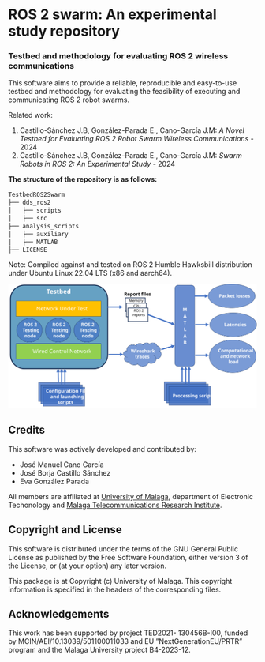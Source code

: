 # ROS 2 swarm: An experimental study repository

### Testbed and methodology for evaluating ROS 2 wireless communications

This software aims to provide a reliable, reproducible and easy-to-use testbed and methodology for evaluating the feasibility of executing and communicating ROS 2 robot swarms. 

Related work:

1. Castillo-Sánchez J.B, González-Parada E., Cano-García J.M: *A Novel Testbed for Evaluating ROS 2 Robot Swarm Wireless Communications* - 2024
2. Castillo-Sánchez J.B, González-Parada E., Cano-García J.M: *Swarm Robots in ROS 2: An Experimental Study* - 2024

**The structure of the repository is as follows:**
```
TestbedROS2Swarm
├── dds_ros2
│   ├── scripts
│   ├── src
├── analysis_scripts
│   ├── auxiliary
│   ├── MATLAB
├── LICENSE
```

Note: Compiled against and tested on ROS 2 Humble Hawksbill distribution under Ubuntu Linux 22.04 LTS (x86 and aarch64).

![Graphical overview of the software contained in this repository](./software.svg)

## Credits

This software was actively developed and contributed by:
 - José Manuel Cano García
 - José Borja Castillo Sánchez
 - Eva González Parada

All members are affiliated at [University of Malaga](https://www.uma.es/), department of Electronic Techonology and [Malaga Telecommunications Research Institute](https://www.telma.uma.es/).


## Copyright and License

This software is distributed under the terms of the GNU General Public License as published by the Free Software Foundation, either version 3 of the License, or (at your option) any later version.

This package is at Copyright (c) University of Malaga. This copyright information is specified in the headers of the corresponding files.

## Acknowledgements

This work has been supported by project TED2021-
130456B-I00, funded by MCIN/AEI/10.13039/501100011033
and EU ”NextGenerationEU/PRTR” program and the Malaga
University project B4-2023-12.
